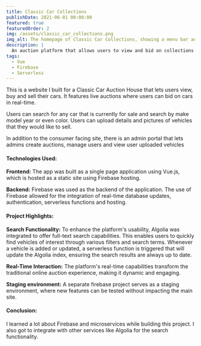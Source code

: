 ```yaml
---
title: Classic Car Collections
publishDate: 2021-06-01 00:00:00
featured: true
featuredOrder: 2
img: /assets/classic_car_collections.png
img_alt: The homepage of Classic Car Collections, showing a menu bar and a large hero image of a green Porsche
description: |
  An auction platform that allows users to view and bid on collections of vehicles in real-time.
tags:
  - Vue
  - Firebase
  - Serverless
---
```


This is a website I built for a Classic Car Auction House that lets users view, buy and sell their cars. It features live auctions where users can bid on cars in real-time. 

Users can search for any car that is currently for sale and search by make model year or even color. Users can upload details and pictures of vehicles that they would like to sell. 

In addition to the consumer facing site, there is an admin portal that lets admins create auctions, manage users and view user uploaded vehicles

#### Technologies Used:

**Frontend:** The app was built as a single page application using Vue.js, which is hosted as a static site using Firebase hosting.

**Backend:** Firebase was used as the backend of the application. The use of Firebase allowed for the integration of real-time database updates, authentication, serverless functions and hosting.

#### Project Highlights:

**Search Functionality:** To enhance the platform's usability, Algolia was integrated to offer full-text search capabilities. This enables users to quickly find vehicles of interest through various filters and search terms. Whenever a vehicle is added or updated, a serverless function is triggered that will update the Algolia index, ensuring the search results are always up to date.

**Real-Time Interaction:** The platform's real-time capabilities transform the traditional online auction experience, making it dynamic and engaging.

**Staging environment:** A separate firebase project serves as a staging environment, where new features can be tested without impacting the main site. 

#### Conclusion:

I learned a lot about Firebase and microservices while building this project. I also got to integrate with other services like Algolia for the search functionality.
